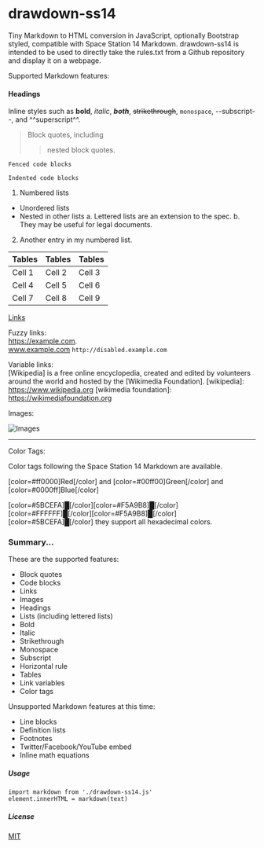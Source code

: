 # drawdown-ss14


Tiny Markdown to HTML conversion in JavaScript, optionally Bootstrap styled, compatible with Space Station 14 Markdown.
drawdown-ss14 is intended to be used to directly take the rules.txt from a Github repository and display it on a webpage.

Supported Markdown features:

#### Headings

Inline styles such as **bold**, *italic*, ***both***, ~~strikethrough~~, `monospace`, --subscript--, and ^^superscript^^.

> Block quotes, including
> > nested block quotes.

```
Fenced code blocks
```

    Indented code blocks

1. Numbered lists
- Unordered lists
- Nested in other lists
  a. Lettered lists are an extension to the spec.
  b. They may be useful for legal documents.
2. Another entry in my numbered list.

| Tables | Tables | Tables |
| ------ | ------ | ------ |
| Cell 1 | Cell 2 | Cell 3 |
| Cell 4 | Cell 5 | Cell 6 |
| Cell 7 | Cell 8 | Cell 9 |

[Links](https://github.com/ZeroDayDaemon/drawdown-ss14)

Fuzzy links:  
https://example.com.  
www.example.com
`http://disabled.example.com`

Variable links:  
[Wikipedia] is a free online encyclopedia, created and edited by volunteers around the world and hosted by the [Wikimedia Foundation].
[wikipedia]: https://www.wikipedia.org
[wikimedia foundation]: https://wikimediafoundation.org

Images:

![Images](https://upload.wikimedia.org/wikipedia/commons/4/48/Markdown-mark.svg)

---

Color Tags:

Color tags following the Space Station 14 Markdown are available.

[color=#ff0000]Red[/color] and [color=#00ff00]Green[/color] and [color=#0000ff]Blue[/color]

[color=#5BCEFA]█[/color][color=#F5A9B8]█[/color][color=#FFFFFF]█[/color][color=#F5A9B8]█[/color][color=#5BCEFA]█[/color]
they support all hexadecimal colors.

### Summary...

These are the supported features:

- Block quotes
- Code blocks
- Links
- Images
- Headings
- Lists (including lettered lists)
- Bold
- Italic
- Strikethrough
- Monospace
- Subscript
- Horizontal rule
- Tables
- Link variables
- Color tags

Unsupported Markdown features at this time:

- Line blocks
- Definition lists
- Footnotes
- Twitter/Facebook/YouTube embed
- Inline math equations

##### Usage

    import markdown from './drawdown-ss14.js'
    element.innerHTML = markdown(text)

##### License

[MIT](https://github.com/ZeroDayDaemon/drawdown-ss14/blob/master/LICENSE)
